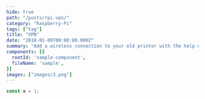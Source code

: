 ```yaml
---
hide: true
path: "/posts/rpi-vpn/"
category: "Raspberry-Pi"
tags: ["tag"]
title: "VPN"
date: "2018-01-09T00:00:00.000Z"
summary: "Add a wireless connection to your old printer with the help of a Raspberry Pi"
components: [{
  rootId: 'sample-component',
  fileName: 'sample',
}]
images: ["images/3.png"]
---
```


<div id="sample-component"></div>

```js
const a = 1;
```
